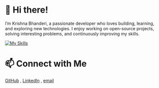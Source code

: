 # 👋 Hi there!

I’m Krishna Bhanderi, a passionate developer who loves building, learning, and exploring new technologies. I enjoy working on open-source projects, solving interesting problems, and continuously improving my skills.

[![My Skills](https://skillicons.dev/icons?i=java,py,js,cpp,spring,nodejs,git,aws,eclipse,idea)](https://skillicons.dev)

# 📫 Connect with Me
[GitHub](https://github.com/kbhanderi1608) , [LinkedIn](https://www.linkedin.com/in/krishna-bhanderi-a49458150/) , [email](krishnabhanderi08@gmail.com)
